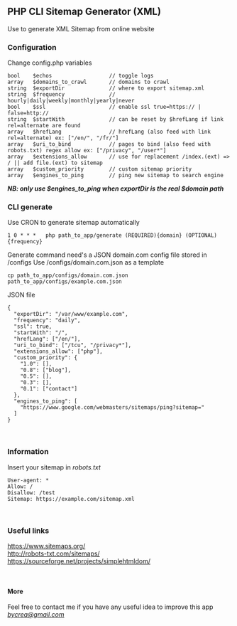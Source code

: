 ## PHP CLI Sitemap Generator (XML)

Use to generate XML Sitemap from online website


### Configuration

Change config.php variables

```
bool    $echos                  // toggle logs
array   $domains_to_crawl       // domains to crawl
string  $exportDir              // where to export sitemap.xml
string  $frequency              // hourly|daily|weekly|monthly|yearly|never
bool    $ssl                    // enable ssl true=https:// | false=http://
string  $startWith              // can be reset by $hrefLang if link rel=alternate are found
array   $hrefLang               // hrefLang (also feed with link rel=alternate) ex: ["/en/", "/fr/"]
array   $uri_to_bind            // pages to bind (also feed with robots.txt) regex allow ex: ["/privacy", "/user*"]
array   $extensions_allow       // use for replacement /index.(ext) => / || add file.(ext) to sitemap
array   $custom_priority        // custom sitemap priority
array   $engines_to_ping        // ping new sitemap to search engine
```
***NB: only use $engines_to_ping when exportDir is the real $domain path***
<br>

### CLI generate

Use CRON to generate sitemap automatically

```
1 0 * * *   php path_to_app/generate (REQUIRED){domain} (OPTIONAL){frequency}
```

Generate command need's a JSON domain.com config file stored in /configs
Use /configs/domain.com.json as a template

```
cp path_to_app/configs/domain.com.json path_to_app/configs/example.com.json
```

JSON file

```
{
  "exportDir": "/var/www/example.com",
  "frequency": "daily",
  "ssl": true,
  "startWith": "/",
  "hrefLang": ["/en/"],
  "uri_to_bind": ["/tcu", "/privacy*"],
  "extensions_allow": ["php"],
  "custom_priority": {
    "1.0": [],
    "0.8": ["blog"],
    "0.5": [],
    "0.3": [],
    "0.1": ["contact"]
  },
  "engines_to_ping": [
    "https://www.google.com/webmasters/sitemaps/ping?sitemap="
  ]
}
```

<br>

### Information
Insert your sitemap in *robots.txt*

```
User-agent: *
Allow: /
Disallow: /test
Sitemap: https://example.com/sitemap.xml
```

<br>

### Useful links
https://www.sitemaps.org/
<br>
http://robots-txt.com/sitemaps/
<br>
https://sourceforge.net/projects/simplehtmldom/

<br>

#### More
Feel free to contact me if you have any useful idea to improve this app *bycrea@gmail.com*